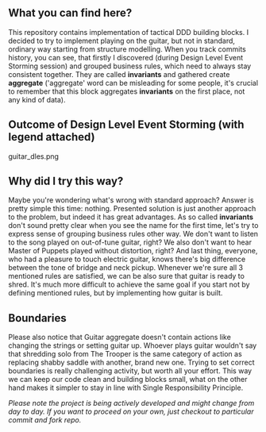## What you can find here?
This repository contains implementation of tactical DDD building blocks. I decided to try to implement playing on the guitar, but not in standard, ordinary way 
starting from structure modelling. When you track commits history, you can see, that firstly I discovered (during Design Level Event Storming session) and grouped business rules, which need to always stay consistent together. They are called **invariants** and gathered create **aggregate** ('aggregate' word can be misleading for some people, it's crucial to remember that this block aggregates **invariants** on the first place, not any kind of data). 

## Outcome of Design Level Event Storming (with legend attached)
guitar_dles.png

## Why did I try this way?
Maybe you're wondering what's wrong with standard approach? Answer is pretty simple this time: nothing. Presented solution is just another approach to the problem, but indeed it has great advantages. As so called **invariants** don't sound pretty clear when you see the name for the first time, let's try to express sense of grouping business rules other way. We don't want to listen to the song played on out-of-tune guitar, right? We also don't want to hear Master of Puppets played without distortion, right? And last thing, everyone, who had a pleasure to touch electric guitar, knows there's big difference between the tone of bridge and neck pickup. Whenever we're sure all 3 mentioned rules are satisfied, we can be also sure that guitar is ready to shred. It's much more difficult to achieve the same goal if you start not by defining mentioned rules, but by implementing how guitar is built.

## Boundaries
Please also notice that Guitar aggregate doesn't contain actions like changing the strings or setting guitar up. Whoever plays guitar wouldn't say that shredding solo from The Trooper is the same category of action as replacing shabby saddle with another, brand new one. Trying to set correct boundaries is really challenging activity, but worth all your effort. This way we can keep our code clean and building blocks small, what on the other hand makes it simpler to stay in line with Single Responsibility Principle.

_Please note the project is being actively developed and might change from day to day. If you want to proceed on your own, just checkout to particular
commit and fork repo._
